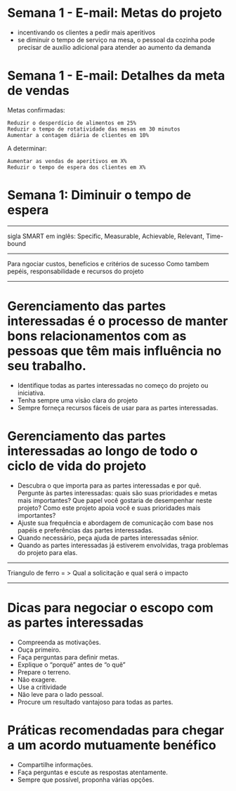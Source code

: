 # Semana 1 - E-mail: Metas do projeto

* incentivando os clientes a pedir mais aperitivos 
* se diminuir o tempo de serviço na mesa, o pessoal da cozinha pode precisar de auxílio adicional para atender ao aumento da demanda

# Semana 1 - E-mail: Detalhes da meta de vendas

Metas confirmadas:

    Reduzir o desperdício de alimentos em 25%
    Reduzir o tempo de rotatividade das mesas em 30 minutos
    Aumentar a contagem diária de clientes em 10%

A determinar: 

    Aumentar as vendas de aperitivos em X%
    Reduzir o tempo de espera dos clientes em X%

# Semana 1: Diminuir o tempo de espera


-----



sigla SMART em inglês: Specific, Measurable, Achievable, Relevant, Time-bound


----

Para ngociar custos, beneficios e critérios de sucesso
Como tambem pepéis, responsabilidade e recursos do projeto

----
# Gerenciamento das partes interessadas é o processo de manter bons relacionamentos com as pessoas que têm mais influência no seu trabalho. 
- Identifique todas as partes interessadas no começo do projeto ou iniciativa. 
- Tenha sempre uma visão clara do projeto
- Sempre forneça recursos fáceis de usar para as partes interessadas.

# Gerenciamento das partes interessadas ao longo de todo o ciclo de vida do projeto
- Descubra o que importa para as partes interessadas e por quê. Pergunte às partes interessadas: quais são suas prioridades e metas mais importantes? Que papel você gostaria de desempenhar neste projeto? Como este projeto apoia você e suas prioridades mais importantes?
- Ajuste sua frequência e abordagem de comunicação com base nos papéis e preferências das partes interessadas. 
- Quando necessário, peça ajuda de partes interessadas sênior. 
- Quando as partes interessadas já estiverem envolvidas, traga problemas do projeto para elas.



----
Triangulo de ferro = > Qual a solicitação e qual será o impacto


----


# Dicas para negociar o escopo com as partes interessadas
-  Compreenda as motivações. 
-  Ouça primeiro.
-  Faça perguntas para definir metas. 
-  Explique o “porquê” antes de “o quê”
-  Prepare o terreno.
-  Não exagere. 
-  Use a critividade
-  Não leve para o lado pessoal.
-  Procure um resultado vantajoso para todas as partes. 

# Práticas recomendadas para chegar a um acordo mutuamente benéfico

- Compartilhe informações. 
- Faça perguntas e escute as respostas atentamente.
- Sempre que possível, proponha várias opções.